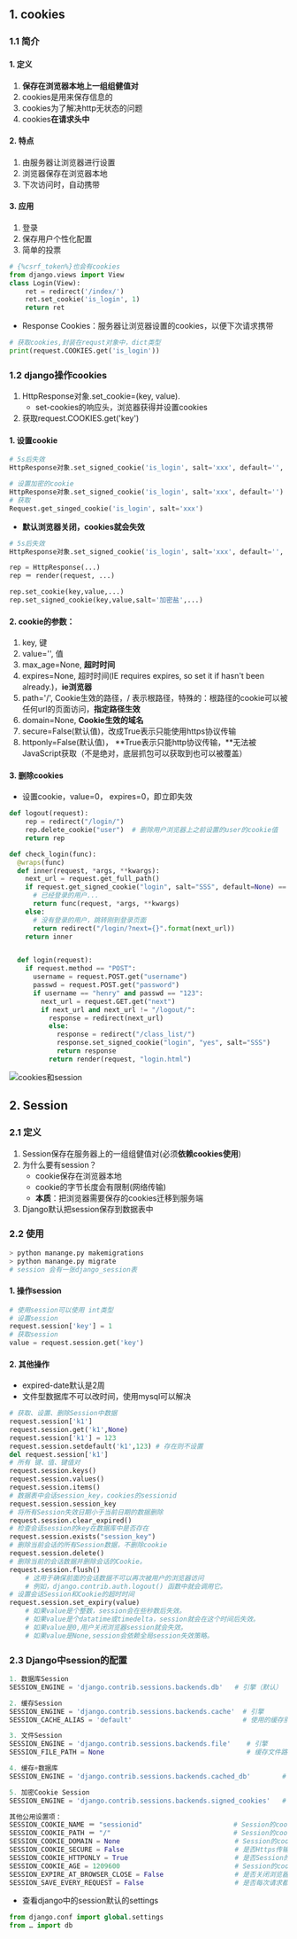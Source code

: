 ## 1. cookies

### 1.1 简介

#### 1. 定义

1. **保存在浏览器本地上一组组健值对**
2. cookies是用来保存信息的
3. cookies为了解决http无状态的问题
4. cookies**在请求头中**

#### 2. 特点

1. 由服务器让浏览器进行设置
2. 浏览器保存在浏览器本地
3. 下次访问时，自动携带

#### 3. 应用

1. 登录
2. 保存用户个性化配置
3. 简单的投票

```python
# {%csrf_token%}也会有cookies
from django.views import View
class Login(View):
    ret = redirect('/index/')
    ret.set_cookie('is_login', 1)
    return ret
```

- Response Cookies：服务器让浏览器设置的cookies，以便下次请求携带

```python
# 获取cookies,封装在requst对象中，dict类型
print(request.COOKIES.get('is_login'))
```

### 1.2 django操作cookies

1. HttpResponse对象.set_cookie=(key, value).   
   - set-cookies的响应头，浏览器获得并设置cookies
2. 获取request.COOKIES.get('key')

#### 1. 设置cookie

```python
# 5s后失效
HttpResponse对象.set_signed_cookie('is_login', salt='xxx', default='', max_age=5)
```

```python
# 设置加密的cookie
HttpResponse对象.set_signed_cookie('is_login', salt='xxx', default='')
# 获取
Request.get_singed_cookie('is_login', salt='xxx')
```

- **默认浏览器关闭，cookies就会失效**

```python
# 5s后失效
HttpResponse对象.set_signed_cookie('is_login', salt='xxx', default='', max_age=5)
```

```python
rep = HttpResponse(...)
rep ＝ render(request, ...)

rep.set_cookie(key,value,...)
rep.set_signed_cookie(key,value,salt='加密盐',...)
```

#### 2. cookie的参数：

1. key, 键
2. value='', 值
3. max_age=None, **超时时间**
4. expires=None, 超时时间(IE requires expires, so set it if hasn't been already.)，**ie浏览器**
5. path='/', Cookie生效的路径，/ 表示根路径，特殊的：根路径的cookie可以被任何url的页面访问，**指定路径生效**
6. domain=None, **Cookie生效的域名**
7. secure=False(默认值)，改成True表示只能使用https协议传输
8. httponly=False(默认值)， **True表示只能http协议传输，**无法被JavaScript获取（不是绝对，底层抓包可以获取到也可以被覆盖）

#### 3. 删除cookies

- 设置cookie，value=0， expires=0，即立即失效

```python
def logout(request):
    rep = redirect("/login/")
    rep.delete_cookie("user")  # 删除用户浏览器上之前设置的user的cookie值
    return rep
```

```python
def check_login(func):
  @wraps(func)
  def inner(request, *args, **kwargs):
    next_url = request.get_full_path()
    if request.get_signed_cookie("login", salt="SSS", default=None) == "yes":
      # 已经登录的用户...
      return func(request, *args, **kwargs)
    else:
      # 没有登录的用户，跳转刚到登录页面
      return redirect("/login/?next={}".format(next_url))
    return inner


  def login(request):
    if request.method == "POST":
      username = request.POST.get("username")
      passwd = request.POST.get("password")
      if username == "henry" and passwd == "123":
        next_url = request.GET.get("next")
        if next_url and next_url != "/logout/":
          response = redirect(next_url)
          else:
            response = redirect("/class_list/")
            response.set_signed_cookie("login", "yes", salt="SSS")
            return response
          return render(request, "login.html")
```

![cookies和session](/Users/henry/Documents/截图/Py截图/cookies和session.png)

## 2. Session

### 2.1 定义

1. Session保存在服务器上的一组组健值对(必须**依赖cookies使用**)
2. 为什么要有session？
   - cookie保存在浏览器本地
   - cookie的字节长度会有限制(网络传输)
   - **本质**：把浏览器需要保存的cookies迁移到服务端
3. Django默认把session保存到数据表中

### 2.2 使用

```python
> python manange.py makemigrations
> python manange.py migrate
# session 会有一张django_session表
```

#### 1. 操作session

```python
# 使用session可以使用 int类型
# 设置session
request.session['key'] = 1
# 获取session
value = request.session.get('key')
```

#### 2. 其他操作

- expired-date默认是2周
- 文件型数据库不可以改时间，使用mysql可以解决

```python
# 获取、设置、删除Session中数据
request.session['k1']
request.session.get('k1',None)
request.session['k1'] = 123
request.session.setdefault('k1',123) # 存在则不设置
del request.session['k1']
# 所有 键、值、键值对
request.session.keys()
request.session.values()
request.session.items()
# 数据表中会话session_key，cookies的sessionid
request.session.session_key
# 将所有Session失效日期小于当前日期的数据删除
request.session.clear_expired()
# 检查会话session的key在数据库中是否存在
request.session.exists("session_key")
# 删除当前会话的所有Session数据，不删除cookie
request.session.delete()
# 删除当前的会话数据并删除会话的Cookie。
request.session.flush() 
    # 这用于确保前面的会话数据不可以再次被用户的浏览器访问
    # 例如，django.contrib.auth.logout() 函数中就会调用它。
# 设置会话Session和Cookie的超时时间
request.session.set_expiry(value)
    # 如果value是个整数，session会在些秒数后失效。
    # 如果value是个datatime或timedelta，session就会在这个时间后失效。
    # 如果value是0,用户关闭浏览器session就会失效。
    # 如果value是None,session会依赖全局session失效策略。
```

### 2.3 Django中session的配置

```python
1. 数据库Session
SESSION_ENGINE = 'django.contrib.sessions.backends.db'   # 引擎（默认）

2. 缓存Session
SESSION_ENGINE = 'django.contrib.sessions.backends.cache'  # 引擎
SESSION_CACHE_ALIAS = 'default'                            # 使用的缓存别名（默认内存缓存，也可以是memcache），此处别名依赖缓存的设置

3. 文件Session
SESSION_ENGINE = 'django.contrib.sessions.backends.file'    # 引擎
SESSION_FILE_PATH = None                                    # 缓存文件路径，如果为None，则使用tempfile模块获取一个临时地址tempfile.gettempdir() 

4. 缓存+数据库
SESSION_ENGINE = 'django.contrib.sessions.backends.cached_db'        # 引擎

5. 加密Cookie Session
SESSION_ENGINE = 'django.contrib.sessions.backends.signed_cookies'   # 引擎

其他公用设置项：
SESSION_COOKIE_NAME ＝ "sessionid"                       # Session的cookie保存在浏览器上时的key，即：sessionid＝随机字符串（默认）
SESSION_COOKIE_PATH ＝ "/"                               # Session的cookie保存的路径（默认）
SESSION_COOKIE_DOMAIN = None                             # Session的cookie保存的域名（默认）
SESSION_COOKIE_SECURE = False                            # 是否Https传输cookie（默认）
SESSION_COOKIE_HTTPONLY = True                           # 是否Session的cookie只支持http传输（默认）
SESSION_COOKIE_AGE = 1209600                             # Session的cookie失效日期（2周）（默认）
SESSION_EXPIRE_AT_BROWSER_CLOSE = False                  # 是否关闭浏览器使得Session过期（默认）
SESSION_SAVE_EVERY_REQUEST = False                       # 是否每次请求都保存Session，默认修改之后才保存（默认）
```

- 查看django中的session默认的settings

```python
from django.conf import global.settings
from … import db
```







